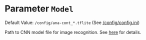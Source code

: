 # Parameter `Model`
Default Value: `/config/ana-cont_*.tflite` (See [/config/config.ini](https://github.com/jomjol/AI-on-the-edge-device/blob/master/sd-card/config/config.ini))

Path to CNN model file for image recognition. See [here](../Choosing-the-Model) for details. 
